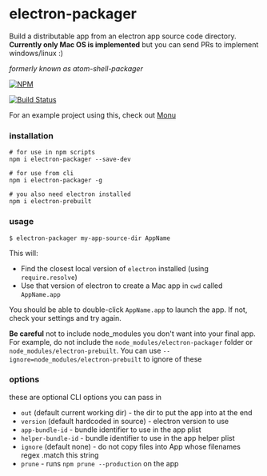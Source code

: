 # electron-packager

Build a distributable app from an electron app source code directory. **Currently only Mac OS is implemented** but you can send PRs to implement windows/linux :)

*formerly known as atom-shell-packager*

[![NPM](https://nodei.co/npm/electron-packager.png)](https://nodei.co/npm/electron-packager/)

[![Build Status](https://travis-ci.org/maxogden/electron-packager.svg?branch=master)](https://travis-ci.org/maxogden/electron-packager)

For an example project using this, check out [Monu](https://github.com/maxogden/monu)

### installation

```
# for use in npm scripts
npm i electron-packager --save-dev

# for use from cli
npm i electron-packager -g

# you also need electron installed
npm i electron-prebuilt
```

### usage

```
$ electron-packager my-app-source-dir AppName
```

This will:

- Find the closest local version of `electron` installed (using `require.resolve`)
- Use that version of electron to create a Mac app in `cwd` called `AppName.app`

You should be able to double-click `AppName.app` to launch the app. If not, check your settings and try again.

**Be careful** not to include node_modules you don't want into your final app. For example, do not include the `node_modules/electron-packager` folder or `node_modules/electron-prebuilt`. You can use `--ignore=node_modules/electron-prebuilt` to ignore of these

### options

these are optional CLI options you can pass in

- `out` (default current working dir) - the dir to put the app into at the end
- `version` (default hardcoded in source) - electron version to use
- `app-bundle-id` - bundle identifier to use in the app plist
- `helper-bundle-id` - bundle identifier to use in the app helper plist
- `ignore` (default none) - do not copy files into App whose filenames regex .match this string
- `prune` - runs `npm prune --production` on the app
